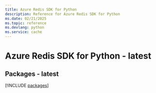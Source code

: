 ```yaml
---
title: Azure Redis SDK for Python
description: Reference for Azure Redis SDK for Python
ms.date: 02/21/2025
ms.topic: reference
ms.devlang: python
ms.service: cache
---
```

# Azure Redis SDK for Python - latest
## Packages - latest
[!INCLUDE [packages](redis-index.md)]